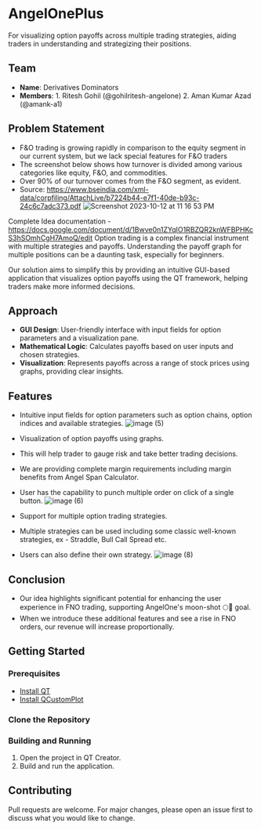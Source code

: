 # AngelOnePlus
For visualizing option payoffs across multiple trading strategies, aiding traders in understanding and strategizing their positions.

## Team
- **Name**: Derivatives Dominators
- **Members**: 1. Ritesh Gohil (@gohilritesh-angelone) 2. Aman Kumar Azad (@amank-a1)

## Problem Statement
- F&O trading is growing rapidly in comparison to the equity segment in our current system, but we lack special features for F&O traders
- The screenshot below shows how turnover is divided among various categories like equity, F&O, and commodities.
- Over 90% of our turnover comes from the F&O segment, as evident.
- Source: https://www.bseindia.com/xml-data/corpfiling/AttachLive/b7224b44-e7f1-40de-b93c-24c6c7adc373.pdf
![Screenshot 2023-10-12 at 11 16 53 PM](https://github.com/amank-a1/hack23-AngelOnePlus/assets/122511444/db6ba722-5499-438c-ae48-7df28b2f3676)


Complete Idea documentation - https://docs.google.com/document/d/1Bwve0n1ZYqIO1RBZQR2knWFBPHKcS3hSOmhCgH7AmoQ/edit
Option trading is a complex financial instrument with multiple strategies and payoffs. Understanding the payoff graph for multiple positions can be a daunting task, especially for beginners.

Our solution aims to simplify this by providing an intuitive GUI-based application that visualizes option payoffs using the QT framework, helping traders make more informed decisions.

## Approach
- **GUI Design**: User-friendly interface with input fields for option parameters and a visualization pane.
- **Mathematical Logic**: Calculates payoffs based on user inputs and chosen strategies.
- **Visualization**: Represents payoffs across a range of stock prices using graphs, providing clear insights.

## Features
- Intuitive input fields for option parameters such as option chains, option indices and available strategies.
  ![image (5)](https://github.com/amank-a1/hack23-AngelOnePlus/assets/122511444/674c65f9-9117-4091-805e-efe2178714c0)


- Visualization of option payoffs using graphs. 
- This will help trader to gauge risk and take better trading decisions.
- We are providing complete margin requirements including margin benefits from Angel Span Calculator.
- User has the capability to punch multiple order on click of a single button.
  ![image (6)](https://github.com/amank-a1/hack23-AngelOnePlus/assets/122511444/ef7bfb1a-2524-4819-9e38-abe123cf64a0)


- Support for multiple option trading strategies.
- Multiple strategies can be used including some classic well-known strategies, ex - Straddle, Bull Call Spread etc.
- Users can also define their own strategy.
  ![image (8)](https://github.com/amank-a1/hack23-AngelOnePlus/assets/122511444/2929abd3-cb29-4b53-ad96-a084b57b0ec0)


## Conclusion
- Our idea highlights significant potential for enhancing the user experience in FNO trading, supporting AngelOne's moon-shot 🌕🚀 goal.
- When we introduce these additional features and see a rise in FNO orders, our revenue will increase proportionally.


## Getting Started

### Prerequisites
- [Install QT](https://www.qt.io/download)
- [Install QCustomPlot](http://www.qcustomplot.com/index.php/download)

### Clone the Repository

### Building and Running
1. Open the project in QT Creator.
2. Build and run the application.


## Contributing
Pull requests are welcome. For major changes, please open an issue first to discuss what you would like to change.
